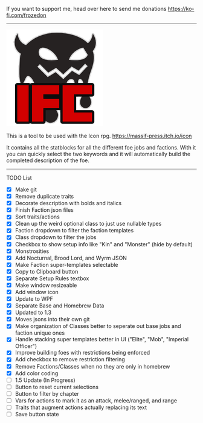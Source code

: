If you want to support me, head over here to send me donations https://ko-fi.com/frozedon

____________

![Icon256](https://raw.githubusercontent.com/Frozedon/IconFoeCreator/main/ProgramIcons/Icon256.png)

This is a tool to be used with the Icon rpg. https://massif-press.itch.io/icon

It contains all the statblocks for all the different foe jobs and factions. With it you can quickly select the two keywords and it will automatically build the completed description of the foe.

____________

TODO List
- [X] Make git
- [X] Remove duplicate traits
- [X] Decorate description with bolds and italics
- [X] Finish Faction json files
- [X] Sort traits/actions
- [X] Clean up the weird optional class to just use nullable types
- [X] Faction dropdown to filter the faction templates
- [X] Class dropdown to filter the jobs
- [X] Checkbox to show setup info like "Kin" and "Monster" (hide by default)
- [X] Monstrosities
- [X] Add Nocturnal, Brood Lord, and Wyrm JSON
- [X] Make Faction super-templates selectable
- [X] Copy to Clipboard button
- [X] Separate Setup Rules textbox
- [X] Make window resizeable
- [X] Add window icon
- [X] Update to WPF
- [X] Separate Base and Homebrew Data
- [X] Updated to 1.3
- [X] Moves jsons into their own git
- [X] Make organization of Classes better to seperate out base jobs and faction unique ones
- [X] Handle stacking super templates better in UI ("Elite", "Mob", "Imperial Officer") 
- [X] Improve building foes with restrictions being enforced
- [X] Add checkbox to remove restriction filtering
- [X] Remove Factions/Classes when no they are only in homebrew
- [X] Add color coding
- [ ] 1.5 Update (In Progress)
- [ ] Button to reset current selections
- [ ] Button to filter by chapter
- [ ] Vars for actions to mark it as an attack, melee/ranged, and range
- [ ] Traits that augment actions actually replacing its text
- [ ] Save button state
